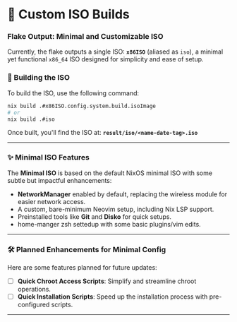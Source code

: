 # 🚀 Custom ISO Builds

### Flake Output: Minimal and Customizable ISO

Currently, the flake outputs a single ISO: **`x86ISO`** (aliased as `iso`), a minimal yet functional `x86_64` ISO designed for simplicity and ease of setup.

### 🔨 Building the ISO

To build the ISO, use the following command:

```bash
nix build .#x86ISO.config.system.build.isoImage
# or
nix build .#iso
```

Once built, you'll find the ISO at:
**`result/iso/<name-date-tag>.iso`**

---

### ✨ Minimal ISO Features

The **Minimal ISO** is based on the default NixOS minimal ISO with some subtle but impactful enhancements:
- **NetworkManager** enabled by default, replacing the wireless module for easier network access.
- A custom, bare-minimum Neovim setup, including Nix LSP support.
- Preinstalled tools like **Git** and **Disko** for quick setups.
- home-manger zsh settedup with some basic plugins/vim edits.

---

### 🛠️ Planned Enhancements for Minimal Config

Here are some features planned for future updates:
- [ ] **Quick Chroot Access Scripts**: Simplify and streamline chroot operations.
- [ ] **Quick Installation Scripts**: Speed up the installation process with pre-configured scripts.

---
